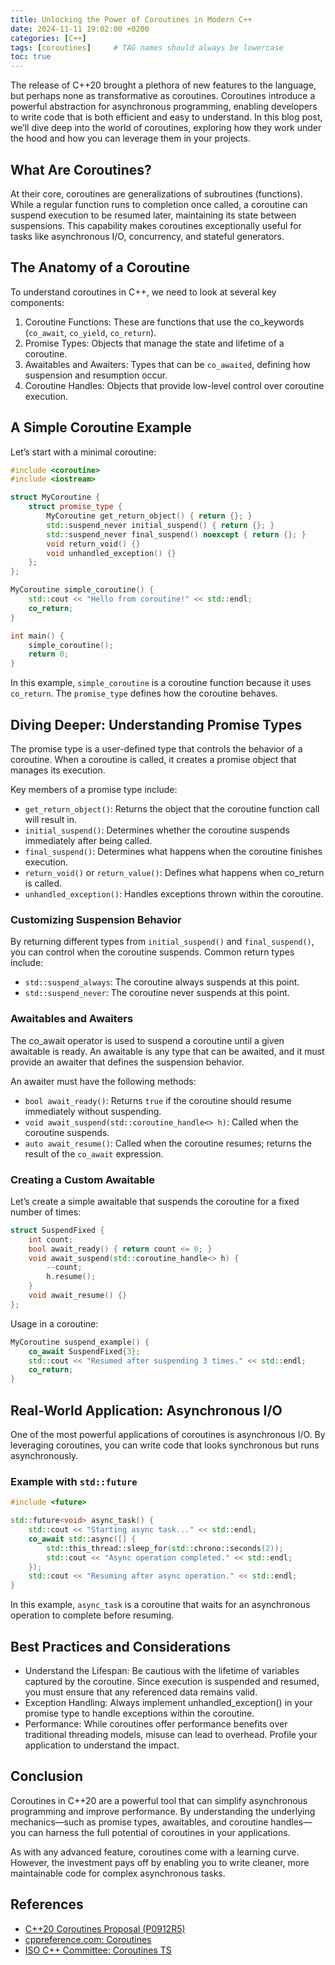 ```yaml
---
title: Unlocking the Power of Coroutines in Modern C++
date: 2024-11-11 19:02:00 +0200
categories: [C++]
tags: [coroutines]     # TAG names should always be lowercase
toc: true
---
```


The release of C++20 brought a plethora of new features to the language, but perhaps none as transformative as coroutines. Coroutines introduce a powerful abstraction for asynchronous programming, enabling developers to write code that is both efficient and easy to understand. In this blog post, we’ll dive deep into the world of coroutines, exploring how they work under the hood and how you can leverage them in your projects.

## What Are Coroutines?

At their core, coroutines are generalizations of subroutines (functions). While a regular function runs to completion once called, a coroutine can suspend execution to be resumed later, maintaining its state between suspensions. This capability makes coroutines exceptionally useful for tasks like asynchronous I/O, concurrency, and stateful generators.

## The Anatomy of a Coroutine

To understand coroutines in C++, we need to look at several key components:
 1. Coroutine Functions: These are functions that use the co_keywords (`co_await`, `co_yield`, `co_return`).
 2. Promise Types: Objects that manage the state and lifetime of a coroutine.
 3. Awaitables and Awaiters: Types that can be `co_awaited`, defining how suspension and resumption occur.
 4. Coroutine Handles: Objects that provide low-level control over coroutine execution.

## A Simple Coroutine Example

Let’s start with a minimal coroutine:

```c++
#include <coroutine>
#include <iostream>

struct MyCoroutine {
    struct promise_type {
        MyCoroutine get_return_object() { return {}; }
        std::suspend_never initial_suspend() { return {}; }
        std::suspend_never final_suspend() noexcept { return {}; }
        void return_void() {}
        void unhandled_exception() {}
    };
};

MyCoroutine simple_coroutine() {
    std::cout << "Hello from coroutine!" << std::endl;
    co_return;
}

int main() {
    simple_coroutine();
    return 0;
}
```

In this example, `simple_coroutine` is a coroutine function because it uses `co_return`. The `promise_type` defines how the coroutine behaves.

## Diving Deeper: Understanding Promise Types

The promise type is a user-defined type that controls the behavior of a coroutine. When a coroutine is called, it creates a promise object that manages its execution.

Key members of a promise type include:

* `get_return_object()`: Returns the object that the coroutine function call will result in.
* `initial_suspend()`: Determines whether the coroutine suspends immediately after being called.
* `final_suspend()`: Determines what happens when the coroutine finishes execution.
* `return_void()` or `return_value()`: Defines what happens when co_return is called.
* `unhandled_exception()`: Handles exceptions thrown within the coroutine.

### Customizing Suspension Behavior

By returning different types from `initial_suspend()` and `final_suspend()`, you can control when the coroutine suspends. Common return types include:

* `std::suspend_always`: The coroutine always suspends at this point.
* `std::suspend_never`: The coroutine never suspends at this point.

### Awaitables and Awaiters

The co_await operator is used to suspend a coroutine until a given awaitable is ready. An awaitable is any type that can be awaited, and it must provide an awaiter that defines the suspension behavior.

An awaiter must have the following methods:

* `bool await_ready()`: Returns `true` if the coroutine should resume immediately without suspending.
* `void await_suspend(std::coroutine_handle<> h)`: Called when the coroutine suspends.
* `auto await_resume()`: Called when the coroutine resumes; returns the result of the `co_await` expression.

### Creating a Custom Awaitable

Let’s create a simple awaitable that suspends the coroutine for a fixed number of times:

```c++
struct SuspendFixed {
    int count;
    bool await_ready() { return count <= 0; }
    void await_suspend(std::coroutine_handle<> h) {
        --count;
        h.resume();
    }
    void await_resume() {}
};
```

Usage in a coroutine:

```c++
MyCoroutine suspend_example() {
    co_await SuspendFixed{3};
    std::cout << "Resumed after suspending 3 times." << std::endl;
    co_return;
}
```

## Real-World Application: Asynchronous I/O

One of the most powerful applications of coroutines is asynchronous I/O. By leveraging coroutines, you can write code that looks synchronous but runs asynchronously.

### Example with `std::future`

```c++
#include <future>

std::future<void> async_task() {
    std::cout << "Starting async task..." << std::endl;
    co_await std::async([] {
        std::this_thread::sleep_for(std::chrono::seconds(2));
        std::cout << "Async operation completed." << std::endl;
    });
    std::cout << "Resuming after async operation." << std::endl;
}
```

In this example, `async_task` is a coroutine that waits for an asynchronous operation to complete before resuming.

## Best Practices and Considerations

* Understand the Lifespan: Be cautious with the lifetime of variables captured by the coroutine. Since execution is suspended and resumed, you must ensure that any referenced data remains valid.
* Exception Handling: Always implement unhandled_exception() in your promise type to handle exceptions within the coroutine.
* Performance: While coroutines offer performance benefits over traditional threading models, misuse can lead to overhead. Profile your application to understand the impact.

## Conclusion

Coroutines in C++20 are a powerful tool that can simplify asynchronous programming and improve performance. By understanding the underlying mechanics—such as promise types, awaitables, and coroutine handles—you can harness the full potential of coroutines in your applications.

As with any advanced feature, coroutines come with a learning curve. However, the investment pays off by enabling you to write cleaner, more maintainable code for complex asynchronous tasks.

## References

* [C++20 Coroutines Proposal (P0912R5)](http://www.open-std.org/jtc1/sc22/wg21/docs/papers/2018/p0912r5.pdf)
* [cppreference.com: Coroutines](https://en.cppreference.com/w/cpp/language/coroutines)
* [ISO C++ Committee: Coroutines TS](https://isocpp.org/files/papers/N4680.pdf)
